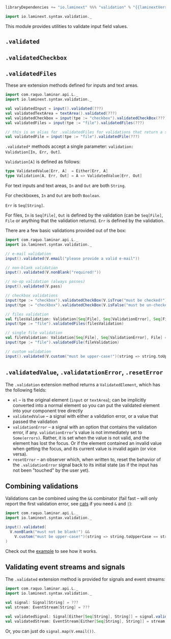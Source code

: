 ```scala
libraryDependencies += "io.laminext" %%% "validation" % "{{laminextVersion}}"
```

```scala
import io.laminext.syntax.validation._
```

This module provides utilities to validate input field values.

## `.validated`
## `.validatedCheckbox`
## `.validatedFiles`

These are extension methods defined for inputs and text areas.

```scala
import com.raquo.laminar.api.L._
import io.laminext.syntax.validation._

val validatedInput = input().validated(???)
val validatedTextArea = textArea().validated(???)
val validatedCheckbox = input(tpe := "checkbox").validatedCheckBox(???)
val validatedFiles = input(tpe := "file").validatedFiles(???)

// this is an alias for .validatedFiles for validations that return a single file
val validatedFile = input(tpe := "file").validatedFile(???)
```

`.validated*` methods accept a single parameter: `validation: Validation[In, Err, Out]`.

`Validation[A]` is defined as follows:

```scala
type ValidatedValue[Err, A]  = Either[Err, A]
type Validation[A, Err, Out] = A => ValidatedValue[Err, Out]
````

For text inputs and text areas, `In` and `Out` are both `String`.

For checkboxes, `In` and `Out` are both `Boolean`.

`Err` is `Seq[String]`.

For files, `In` is `Seq[File]`, `Out` is defined by the validation (can be `Seq[File]`, `File` or anything that the validation 
returns). `Err` is defined by the validation.

There are a few basic validations provided out of the box:

```scala
import com.raquo.laminar.api.L._
import io.laminext.syntax.validation._

// e-mail validation
input().validated(V.email("please provide a valid e-mail"))

// non-blank validation
input().validated(V.nonBlank("required!"))

// no-op validation (always passes)
input().validated(V.pass)

// checkbox validations
input(tpe := "checkbox").validatedCheckBox(V.isTrue("must be checked!"))
input(tpe := "checkbox").validatedCheckBox(V.isFalse("must be un-checked!"))

// files validation
val filesValidation: Validation[Seq[File], Seq[ValidationError], Seq[File]] = files => ???
input(tpe := "file").validatedFiles(filesValidation)

// single file validation
val fileValidation: Validation[Seq[File], Seq[ValidationError], File] = files => ???
input(tpe := "file").validatedFile(fileValidation)

// custom validation
input().validated(V.custom("must be upper-case!")(string => string.toUpperCase == string))
```

## `.validatedValue`, `.validatationError`, `.resetError`

The `.validation` extension method returns a `ValidatedElement`, which has the following fields:

* `el` – is the original element (`input` or `textArea`); can be implicitly converted into a normal element so you can put the
  validated element into your component tree directly
* `validatedValue` – a signal with either a validation error, or a value that passed the validation
* `validationError` – a signal with an option that contains the validation error, if any. 
  `validationError`'s value is not immediately set to `Some(errors)`. Rather, it is set when the value is not valid, and the
element has lost the focus. Or if the element contained an invalid value when getting the focus, and its current value is 
invalid again (or vice versa).
* `resetError` – an observer which, when written to, reset the behavior of the `.validationError` signal back to its initial
state (as if the input has not been "touched" by the user yet).


## Combining validations

Validations can be combined using the `&&` combinator (fail fast – will only report the first 
validation error, see [cats](validation/cats) if you need `&` and `|`):

```scala
import com.raquo.laminar.api.L._
import io.laminext.syntax.validation._

input().validated(
  V.nonBlank("must not be blank!") &&
    V.custom("must be upper-case!")(string => string.toUpperCase == string)
)
```

Check out the [example](/validation/example-validation) to see how it works.

## Validating event streams and signals

The `.validated` extension method is provided for signals and event streams:

```scala
import com.raquo.laminar.api.L._
import io.laminext.syntax.validation._

val signal: Signal[String] = ???
val stream: EventStream[String] = ???

val validatedSignal: Signal[Either[Seq[String], String]] = signal.validated(V.email())
val validatedStream: EventStream[Either[Seq[String], String]] = stream.validated(V.email())
```

Or, you can just do `signal.map(V.email())`.

